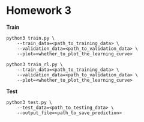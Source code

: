# Homework 3

<strong>Train</strong>

    python3 train.py \
        --train_data=<path_to_training_data> \
        --validation_data=<path_to_validation_data> \
        --plot=<whether_to_plot_the_learning_curve>

    python3 train_rl.py \
        --train_data=<path_to_training_data> \
        --validation_data=<path_to_validation_data> \
        --plot=<whether_to_plot_the_learning_curve>

<strong>Test</strong>

    python3 test.py \
        --test_data=<path_to_testing_data> \
        --output_file=<path_to_save_prediction>